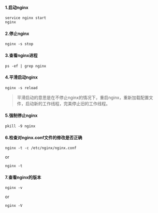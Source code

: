 #### 1.启动nginx

``` shell
service nginx start
nginx
```

#### 2.停止nginx

```
nginx -s stop
```

#### 3.查看nginx进程

```
ps -ef | grep nginx 
```

#### 4.平滑启动nginx

```
nginx -s reload
```

> 平滑启动的意思是在不停止nginx的情况下，重启nginx，重新加载配置文件，启动新的工作线程，完美停止旧的工作线程。

#### 5.强制停止nginx

```
pkill -9 nginx
```

#### 6.检查对nginx.conf文件的修改是否正确

```
nginx -t -c /etc/nginx/nginx.conf  
```

or   

```
nginx -t  
```

#### 7.查看nginx的版本

```
nginx -v   
```

or

```
nginx -V  
```